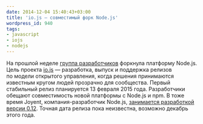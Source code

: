 ```yaml
---
date: 2014-12-04 15:40:43+03:00
title: 'io.js — совместимый форк Node.js'
wordpress_id: 940
tags:
- javascript
- iojs
- nodejs
---
```


На прошлой неделе [группа разработчиков](https://github.com/iojs/io.js/blob/v0.12/CONTRIBUTING.md#membership) форкнула платформу Node.js. Цель проекта [io.js](https://github.com/iojs/io.js) — разработка, выпуск и поддержка релизов по модели открытого управления, когда решения принимаются известным кругом людей прозрачно для сообщества. Первый стабильный релиз планируется 13 февраля 2015 года. Разработчики обещают совместимость новой платформы с Node.js и npm. В тоже время Joyent, компания-разработчик Node.js, [занимается разработкой версии 0.12](http://blog.nodejs.org/2014/12/03/advisory-board-update/). Точная дата релиза пока неизвестна, возможно декабрь этого года.
